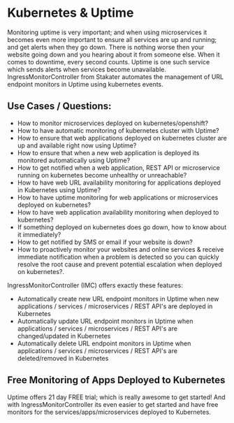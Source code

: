 # Kubernetes & Uptime

Monitoring uptime is very important; and when using microservices it becomes even more important to ensure all services 
are up and running; and get alerts when they go down. There is nothing worse then your website going down and you hearing 
about it from someone else. When it comes to downtime, every second counts. Uptime is one such service which sends alerts 
when services become unavailable. IngressMonitorController from Stakater automates the management of URL endpoint 
monitors in Uptime using kubernetes events.

## Use Cases / Questions:

- How to monitor microservices deployed on kubernetes/openshift?
- How to have automatic monitoring of kubernetes cluster with Uptime?
- How to ensure that web applications deployed on kubernetes cluster are up and available right now using Uptime?
- How to ensure that when a new web application is deployed its monitored automatically using Uptime?
- How to get notified when a web application, REST API or microservice running on kubernetes become unhealthy or unreachable?
- How to have web URL availability monitoring for applications deployed in Kubernetes using Uptime?
- How to have uptime monitoring for web applications or microservices deployed on kubernetes?
- How to have web application availability monitoring when deployed to kubernetes?
- If something deployed on kubernetes does go down, how to know about it immediately?
- How to get notified by SMS or email if your website is down?
- How to proactively monitor your websites and online services & receive immediate notification when a problem is detected so you can quickly resolve the root cause and prevent potential escalation when deployed on kubernetes?.

IngressMonitorController (IMC) offers exactly these features:

- Automatically create new URL endpoint monitors in Uptime when new applications / services / microservices / REST API's are deployed in Kubernetes
- Automatically update URL endpoint monitors in Uptime when applications / services / microservices / REST API's are changed/updated in Kubernetes
- Automatically delete URL endpoint monitors in Uptime when applications / services / microservices / REST API's are deleted/removed in Kubernetes

## Free Monitoring of Apps Deployed to Kubernetes

Uptime offers  21 day FREE trial; which is really awesome to get started! And with IngressMonitorController its even easier to get started and have free monitors for the services/apps/microservices deployed to Kubernetes.